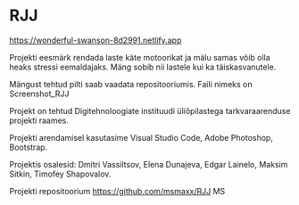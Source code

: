 # RJJ

https://wonderful-swanson-8d2991.netlify.app

Projekti eesmärk rendada laste käte motoorikat ja mälu samas võib olla heaks stressi eemaldajaks.
Mäng sobib nii lastele kui ka täiskasvanutele.

Mängust tehtud pilti saab vaadata repositooriumis. Faili nimeks on Screenshot_RJJ

Projekt on tehtud Digitehnoloogiate instituudi üliõpilastega tarkvaraarenduse projekti raames.

Projekti arendamisel kasutasime Visual Studio Code, Adobe Photoshop, Bootstrap.

Projektis osalesid: Dmitri Vassiltsov, Elena Dunajeva, Edgar Lainelo, Maksim Sitkin, Timofey Shapovalov.

Projekti repositoorium https://github.com/msmaxx/RJJ
MS

